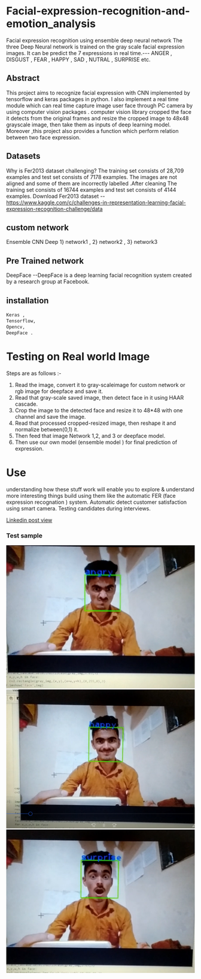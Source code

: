 # Facial-expression-recognition-and-emotion_analysis
Facial expression recognition using ensemble deep neural network
The three Deep Neural network is trained on the gray scale facial expression images.
It can be predict the 7 expressions in real time.--- ANGER , DISGUST , FEAR , HAPPY , SAD , NUTRAL , SURPRISE etc.
## Abstract
This  project aims to recognize facial expression  with CNN implemented by tensorflow and keras packages in python.  I also implement a real time module which  can real time capture image  user face through PC camera by using computer vision packages . computer vision library cropped the face it detects from the original frames and resize the cropped image to  48x48 grayscale  image, then take them as inputs of deep learning model. Moreover ,this  project also provides  a function which perform relation between two face expression. 
## Datasets
Why is Fer2013 dataset challenging?
The training set consists of 28,709 examples and  test set consists of 7178 examples. The images are not aligned and some of them are incorrectly labelled .After cleaning The training set consists of 16744 examples and  test set consists of 4144 examples.
Download Fer2013 dataset --https://www.kaggle.com/c/challenges-in-representation-learning-facial-expression-recognition-challenge/data

## custom network 
Ensemble CNN Deep 
1} network1 ,
2} network2 ,
3} network3
## Pre Trained network
DeepFace --DeepFace is a deep learning facial recognition system created by a research group at Facebook. 
## installation 
```
Keras ,
Tensorflow,
Opencv,
DeepFace .
```
# Testing on Real world Image
Steps are as follows :-
1. Read the image, convert it to gray-scaleimage for custom network or rgb image for deepface and save it.
2. Read that gray-scale saved image, then detect face in it using   HAAR cascade.
3. Crop the image to the detected face and resize it to 48*48 with one channel and save the image.
4. Read that processed cropped-resized image, then reshape it and normalize between(0,1) it.
5. Then feed that image Network  1,2, and 3   or deepface model.
6. Then use our own model (ensemble model ) for final prediction of expression.

# Use
understanding how these stuff work will enable you to explore & understand more interesting things build using them like the automatic FER (face expression recognation ) system.
Automatic detect customer satisfaction using smart camera.
Testing candidates during interviews.

[Linkedin post view](https://www.linkedin.com/posts/vishal-patil-b6a3a0195_successfully-completedproject-deeplearning-activity-6655350786471628800-qmVr)


### Test sample
![image](https://github.com/vishalbpatil1/Facial-expression-recognition-and-emotion_analysis/blob/master/face_exp3.png)
![image2](https://github.com/vishalbpatil1/Facial-expression-recognition-and-emotion_analysis/blob/master/face_exp2.png)
![image3](https://github.com/vishalbpatil1/Facial-expression-recognition-and-emotion_analysis/blob/master/face%20exp1.png)

